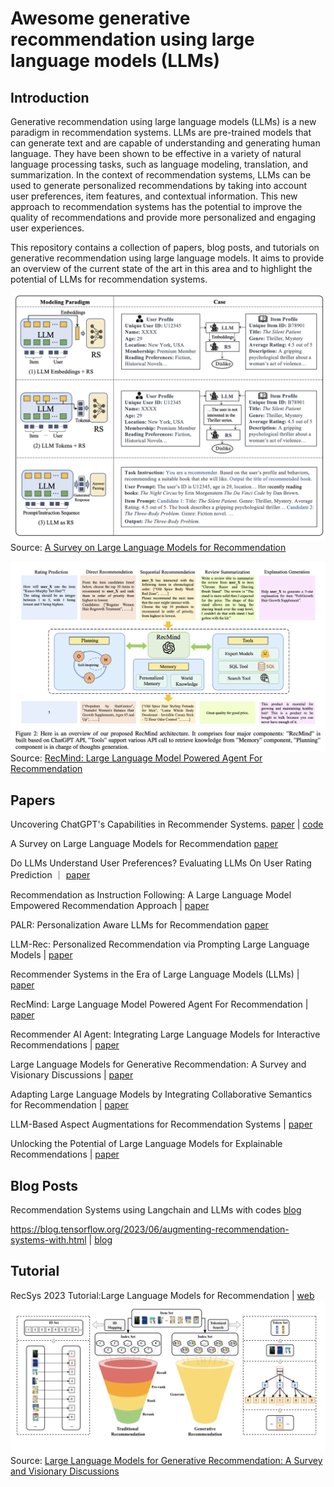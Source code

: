 # Awesome generative recommendation using large language models (LLMs)

## Introduction
Generative recommendation using large language models (LLMs) is a new paradigm in recommendation systems. LLMs are pre-trained models that can generate text and are capable of understanding and generating human language. They have been shown to be effective in a variety of natural language processing tasks, such as language modeling, translation, and summarization. In the context of recommendation systems, LLMs can be used to generate personalized recommendations by taking into account user preferences, item features, and contextual information. This new approach to recommendation systems has the potential to improve the quality of recommendations and provide more personalized and engaging user experiences.

This repository contains a collection of papers, blog posts, and tutorials on generative recommendation using large language models. It aims to provide an overview of the current state of the art in this area and to highlight the potential of LLMs for recommendation systems.

![Awesome](src/llm_rec.png)
Source: [A Survey on Large Language Models for Recommendation](https://arxiv.org/pdf/2305.19860.pdf)


![Awesome](src/rec_mind.png)
Source: [RecMind: Large Language Model Powered Agent For Recommendation](https://arxiv.org/abs/2308.14296)


## Papers

Uncovering ChatGPT's Capabilities in Recommender Systems. [paper](https://arxiv.org/pdf/2305.02182.pdf) | [code](https://github.com/rainym00d/LLM4RS)

A Survey on Large Language Models for Recommendation [paper](https://arxiv.org/pdf/2305.19860.pdf)

Do LLMs Understand User Preferences? Evaluating LLMs On User Rating Prediction ｜ [paper](https://arxiv.org/pdf/2305.06474.pdf)

Recommendation as Instruction Following: A Large Language Model Empowered Recommendation Approach | [paper](https://arxiv.org/abs/2305.07001)

PALR: Personalization Aware LLMs for Recommendation [paper](https://arxiv.org/abs/2305.07622)

LLM-Rec: Personalized Recommendation via Prompting Large Language Models | [paper](https://arxiv.org/abs/2307.15780)

Recommender Systems in the Era of Large Language Models (LLMs) | [paper](https://arxiv.org/abs/2307.02046)

RecMind: Large Language Model Powered Agent For Recommendation | [paper](https://arxiv.org/abs/2308.14296)

Recommender AI Agent: Integrating Large Language Models for Interactive Recommendations | [paper](https://arxiv.org/abs/2308.16505)

Large Language Models for Generative Recommendation: A Survey and Visionary Discussions | [paper](https://arxiv.org/abs/2309.01157)

Adapting Large Language Models by Integrating Collaborative Semantics for Recommendation | [paper](https://arxiv.org/abs/2311.09049)

LLM-Based Aspect Augmentations for Recommendation Systems | [paper](https://openreview.net/pdf?id=bStpLVqv1H)

Unlocking the Potential of Large Language Models for Explainable Recommendations | [paper](https://arxiv.org/abs/2312.15661)

## Blog Posts

Recommendation Systems using Langchain and LLMs with codes [blog](https://medium.com/data-science-in-your-pocket/recommendation-systems-using-langchain-and-llms-with-codes-d3c4c4e66732)

https://blog.tensorflow.org/2023/06/augmenting-recommendation-systems-with.html | [blog](https://blog.tensorflow.org/2023/06/augmenting-recommendation-systems-with.html)


## Tutorial

RecSys 2023 Tutorial:Large Language Models for Recommendation | [web](https://llmrecsys.github.io/)
![image](src/tutorial.png)
 Source: [Large Language Models for Generative Recommendation: A Survey and Visionary Discussions](https://arxiv.org/abs/2309.01157)